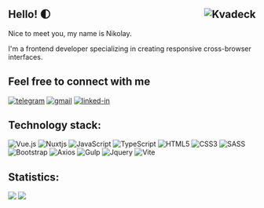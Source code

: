 ## Hello! 🌓 <img src="https://visitcount.itsvg.in/api?id=kvadeck&label=Profile%20Views&color=6&icon=7&pretty=true" alt="Kvadeck" align=right />

Nice to meet you, my name is Nikolay.

I'm a frontend developer specializing in creating responsive cross-browser interfaces.

## Feel free to connect with me
[<img alt="telegram" src="https://img.shields.io/badge/telegram-%232992d5.svg?&logo=telegram&logoColor=white" />](https://t.me/kvadeck/) [<img alt="gmail" src="https://img.shields.io/badge/gmail-%23D85140.svg?&logo=gmail&logoColor=white" />](mailto:kvadeck@gmail.com) [<img alt="linked-in" src="https://img.shields.io/badge/linkedin-%230077B5.svg?&logo=linkedin&logoColor=white" />](https://www.linkedin.com/in/n-volzhenin/)

## Technology stack:
![Vue.js](https://img.shields.io/badge/vuejs-%2335495e.svg?style=for-the-badge&logo=vuedotjs&logoColor=%234FC08D) 
![Nuxtjs](https://img.shields.io/badge/Nuxt-002E3B?style=for-the-badge&logo=nuxtdotjs&logoColor=#00DC82) 
![JavaScript](https://img.shields.io/badge/javascript-%23323330.svg?style=for-the-badge&logo=javascript&logoColor=%23F7DF1E) 
![TypeScript](https://img.shields.io/badge/typescript-%23007ACC.svg?style=for-the-badge&logo=typescript&logoColor=white)
![HTML5](https://img.shields.io/badge/html5-%23E34F26.svg?style=for-the-badge&logo=html5&logoColor=white) 
![CSS3](https://img.shields.io/badge/css3-%231572B6.svg?style=for-the-badge&logo=css3&logoColor=white) 
![SASS](https://img.shields.io/badge/SASS-hotpink.svg?style=for-the-badge&logo=SASS&logoColor=white)
![Bootstrap](https://img.shields.io/badge/Bootstrap-563D7C?style=for-the-badge&logo=bootstrap&logoColor=white)
![Axios](https://img.shields.io/badge/axios-671ddf?&style=for-the-badge&logo=axios&logoColor=white)
![Gulp](https://img.shields.io/badge/Gulp-CF4647?style=for-the-badge&logo=gulp&logoColor=white)
![Jquery](https://img.shields.io/badge/jQuery-0769AD?style=for-the-badge&logo=jquery&logoColor=white)
![Vite](https://img.shields.io/badge/Vite-B73BFE?style=for-the-badge&logo=vite&logoColor=FFD62E)

## Statistics:
![](http://github-profile-summary-cards.vercel.app/api/cards/repos-per-language?username=kvadeck&theme=nord_dark)
![](http://github-profile-summary-cards.vercel.app/api/cards/stats?username=kvadeck&theme=nord_dark)
